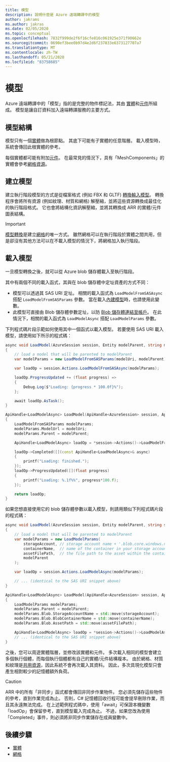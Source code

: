 ```yaml
---
title: 模型
description: 說明什麼是 Azure 遠端轉譯中的模型
author: jakrams
ms.author: jakras
ms.date: 02/05/2020
ms.topic: conceptual
ms.openlocfilehash: 7832f999de2f6f16cfe816c061925e371f90662e
ms.sourcegitcommit: 0690ef3bee0b97d4e2d6f237833e6373127707a7
ms.translationtype: MT
ms.contentlocale: zh-TW
ms.lasthandoff: 05/21/2020
ms.locfileid: "83758685"
---
```

# <a name="models"></a>模型

Azure 遠端轉譯中的「模型」指的是完整的物件標記法，其由 [實體](entities.md)和[元件](components.md)所組成。 模型是讓自訂資料加入遠端轉譯服務的主要方式。

## <a name="model-structure"></a>模型結構

模型只有一個[實體](entities.md)做為根節點。 其底下可能有子實體的任意階層。 載入模型時，系統會傳回此根實體的參考。

每個實體都可能有附加[元件](components.md)。 在最常見的情況下，具有「MeshComponents」的實體會參考[網格資源](meshes.md)。

## <a name="creating-models"></a>建立模型

建立執行階段模型的方式是從檔案格式 (例如 FBX 和 GLTF) [轉換輸入模型](../how-tos/conversion/model-conversion.md)。 轉換程序會將所有資源 (例如紋理、材質和網格) 解壓縮，並將這些資源轉換成最佳化的執行階段格式。 它也會將結構化資訊解壓縮，並將其轉換成 ARR 的實體/元件圖表結構。

> [!IMPORTANT]
>
> [模型轉換](../how-tos/conversion/model-conversion.md)是建立[網格](meshes.md)的唯一方式。 雖然網格可以在執行階段於實體之間共用，但是卻沒有其他方法可以在不載入模型的情況下，將網格加入執行階段。

## <a name="loading-models"></a>載入模型

一旦模型轉換之後，就可以從 Azure blob 儲存體載入至執行階段。

其中有兩個不同的載入函式，其與在 blob 儲存體中定址資產的方式不同：

* 模型可以透過其 SAS URI 定址。 相關的載入函式為 `LoadModelFromSASAsync` 搭配 `LoadModelFromSASParams` 參數。 當在載入[內建模型](../samples/sample-model.md)時，也請使用此變數。
* 此模型可直接由 Blob 儲存體參數定址，以防 [Blob 儲存體連結至帳戶](../how-tos/create-an-account.md#link-storage-accounts)。 在此情況下，相關的載入函式為 `LoadModelAsync` 搭配 `LoadModelParams` 參數。

下列程式碼片段示範如何使用其中一個函式以載入模型。 若要使用 SAS URI 載入模型，請使用如下所示的程式碼：

```csharp
async void LoadModel(AzureSession session, Entity modelParent, string modelUri)
{
    // load a model that will be parented to modelParent
    var modelParams = new LoadModelFromSASParams(modelUri, modelParent);

    var loadOp = session.Actions.LoadModelFromSASAsync(modelParams);

    loadOp.ProgressUpdated += (float progress) =>
    {
        Debug.Log($"Loading: {progress * 100.0f}%");
    };

    await loadOp.AsTask();
}
```

```cpp
ApiHandle<LoadModelAsync> LoadModel(ApiHandle<AzureSession> session, ApiHandle<Entity> modelParent, std::string modelUri)
{
    LoadModelFromSASParams modelParams;
    modelParams.ModelUrl = modelUri;
    modelParams.Parent = modelParent;

    ApiHandle<LoadModelAsync> loadOp = *session->Actions()->LoadModelFromSASAsync(modelParams);

    loadOp->Completed([](const ApiHandle<LoadModelAsync>& async)
    {
        printf("Loading: finished.");
    });
    loadOp->ProgressUpdated([](float progress)
    {
        printf("Loading: %.1f%%", progress*100.f);
    });

    return loadOp;
}
```

如果您想直接使用它的 blob 儲存體參數以載入模型，則請用類似下列程式碼片段的程式碼：

```csharp
async void LoadModel(AzureSession session, Entity modelParent, string storageAccount, string containerName, string assetFilePath)
{
    // load a model that will be parented to modelParent
    var modelParams = new LoadModelParams(
        storageAccount, // storage account name + '.blob.core.windows.net', e.g., 'mystorageaccount.blob.core.windows.net'
        containerName,  // name of the container in your storage account, e.g., 'mytestcontainer'
        assetFilePath,  // the file path to the asset within the container, e.g., 'path/to/file/myAsset.arrAsset'
        modelParent
    );

    var loadOp = session.Actions.LoadModelAsync(modelParams);

    // ... (identical to the SAS URI snippet above)
}
```

```cpp
ApiHandle<LoadModelAsync> LoadModel(ApiHandle<AzureSession> session, ApiHandle<Entity> modelParent, std::string storageAccount, std::string containerName, std::string assetFilePath)
{
    LoadModelParams modelParams;
    modelParams.Parent = modelParent;
    modelParams.Blob.StorageAccountName = std::move(storageAccount);
    modelParams.Blob.BlobContainerName = std::move(containerName);
    modelParams.Blob.AssetPath = std::move(assetFilePath);

    ApiHandle<LoadModelAsync> loadOp = *session->Actions()->LoadModelAsync(modelParams);
    // ... (identical to the SAS URI snippet above)
}
```

之後，您可以周遊實體階層，並修改該實體和元件。 多次載入相同的模型會建立多個執行個體，而每個執行個體都有自己的實體/元件結構複本。 由於網格、材質和紋理是[共用資源](../concepts/lifetime.md)，因此系統不會再次載入其資料。 因此，多次具現化模型只會產生相對較少的記憶體額外負荷。

> [!CAUTION]
> ARR 中的所有「非同步」函式都會傳回非同步作業物件。 您必須先儲存這些物件的參考，直到作業完成為止。 否則，C# 記憶體回收行程可能會提早刪除作業，而且其永遠無法完成。 在上述範例程式碼中，使用「await」可保證本機變數「loadOp」會保留參考，直到模型載入完成為止。 不過，如果您改為使用「Completed」事件，則必須將非同步作業儲存在成員變數中。

## <a name="next-steps"></a>後續步驟

* [實體](entities.md)
* [網格](meshes.md)
